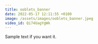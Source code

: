 ```yaml
---
title: ooblets_banner
date: 2022-05-17 12:11:55 +0100
image: /assets/images/ooblets_banner.jpeg
video_id: Qi74UagYgWk
---
```

Sample text if you want it.